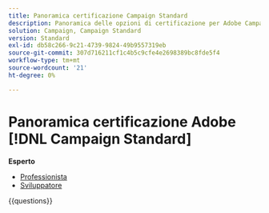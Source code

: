 ```yaml
---
title: Panoramica certificazione Campaign Standard
description: Panoramica delle opzioni di certificazione per Adobe Campaign Standard
solution: Campaign, Campaign Standard
version: Standard
exl-id: db58c266-9c21-4739-9824-49b9557319eb
source-git-commit: 307d716211cf1c4b5c9cfe4e2698389bc8fde5f4
workflow-type: tm+mt
source-wordcount: '21'
ht-degree: 0%

---
```


# Panoramica certificazione Adobe [!DNL Campaign Standard]

**Esperto**

* [Professionista](https://certification.adobe.com/certification/business-practitioner-expert?%2Fcertification%2Fbusiness-practitioner-expert) <!--AD0-E307-->
* [Sviluppatore](https://certification.adobe.com/certification/campaign-standard-developer-expert) <!--AD0-E306-->

{{questions}}

